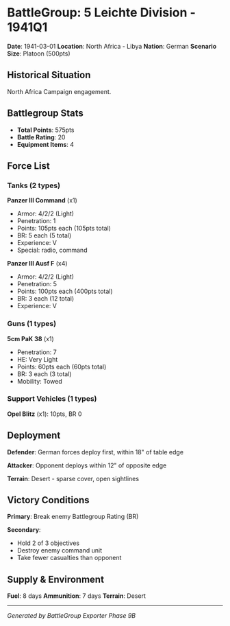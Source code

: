 # BattleGroup: 5 Leichte Division - 1941Q1

**Date**: 1941-03-01
**Location**: North Africa - Libya
**Nation**: German
**Scenario Size**: Platoon (500pts)

## Historical Situation

North Africa Campaign engagement.

## Battlegroup Stats

- **Total Points**: 575pts
- **Battle Rating**: 20
- **Equipment Items**: 4

## Force List

### Tanks (2 types)

**Panzer III Command** (x1)
- Armor: 4/2/2 (Light)
- Penetration: 1
- Points: 105pts each (105pts total)
- BR: 5 each (5 total)
- Experience: V
- Special: radio, command

**Panzer III Ausf F** (x4)
- Armor: 4/2/2 (Light)
- Penetration: 5
- Points: 100pts each (400pts total)
- BR: 3 each (12 total)
- Experience: V

### Guns (1 types)

**5cm PaK 38** (x1)
- Penetration: 7
- HE: Very Light
- Points: 60pts each (60pts total)
- BR: 3 each (3 total)
- Mobility: Towed

### Support Vehicles (1 types)

**Opel Blitz** (x1): 10pts, BR 0

## Deployment

**Defender**: German forces deploy first, within 18" of table edge

**Attacker**: Opponent deploys within 12" of opposite edge

**Terrain**: Desert - sparse cover, open sightlines

## Victory Conditions

**Primary**: Break enemy Battlegroup Rating (BR)

**Secondary**:
- Hold 2 of 3 objectives
- Destroy enemy command unit
- Take fewer casualties than opponent

## Supply & Environment

**Fuel**: 8 days
**Ammunition**: 7 days
**Terrain**: Desert

---

*Generated by BattleGroup Exporter Phase 9B*
